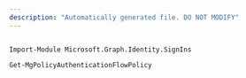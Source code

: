 ```yaml
---
description: "Automatically generated file. DO NOT MODIFY"
---
```


```powershellv1

Import-Module Microsoft.Graph.Identity.SignIns

Get-MgPolicyAuthenticationFlowPolicy

```